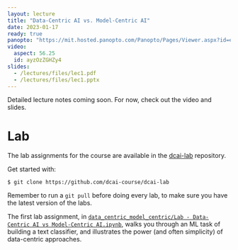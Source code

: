 ```yaml
---
layout: lecture
title: "Data-Centric AI vs. Model-Centric AI"
date: 2023-01-17
ready: true
panopto: "https://mit.hosted.panopto.com/Panopto/Pages/Viewer.aspx?id=edd1be69-b3de-4302-ac2b-af85012d2b18"
video:
  aspect: 56.25
  id: ayzOzZGHZy4
slides:
  - /lectures/files/lec1.pdf
  - /lectures/files/lec1.pptx
---
```


Detailed lecture notes coming soon. For now, check out the video and slides.

# Lab

The lab assignments for the course are available in the [dcai-lab](https://github.com/dcai-course/dcai-lab) repository.

Get started with:

```console
$ git clone https://github.com/dcai-course/dcai-lab
```

Remember to run a `git pull` before doing every lab, to make sure you have the latest version of the labs.

The first lab assignment, in [`data_centric_model_centric/Lab - Data-Centric AI vs Model-Centric AI.ipynb`](https://github.com/dcai-course/dcai-lab/blob/master/data_centric_model_centric/Lab%20-%20Data-Centric%20AI%20vs%20Model-Centric%20AI.ipynb), walks you through an ML task of building a text classifier, and illustrates the power (and often simplicity) of data-centric approaches.
